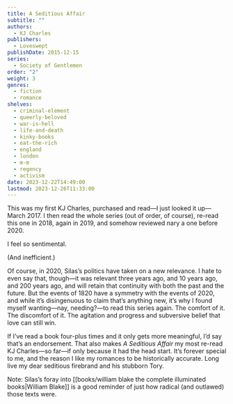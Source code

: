 ```yaml
---
title: A Seditious Affair
subtitle: ""
authors:
  - KJ Charles
publishers:
  - Loveswept
publishDate: 2015-12-15
series:
  - Society of Gentlemen
order: "2"
weight: 3
genres:
  - fiction
  - romance
shelves:
  - criminal-element
  - queerly-beloved
  - war-is-hell
  - life-and-death
  - kinky-books
  - eat-the-rich
  - england
  - london
  - m-m
  - regency
  - activism
date: 2023-12-22T14:49:00
lastmod: 2023-12-26T11:33:00
---
```

This was my first KJ Charles, purchased and read—I just looked it up—March 2017. I then read the whole series (out of order, of course), re-read this one in 2018, again in 2019, and somehow reviewed nary a one before 2020.  
  
I feel so sentimental.  
  
(And inefficient.)  
  
Of course, in 2020, Silas’s politics have taken on a new relevance. I hate to even say that, though—it was relevant three years ago, and 10 years ago, and 200 years ago, and will retain that continuity with both the past and the future. But the events of 1820 have a symmetry with the events of 2020, and while it’s disingenuous to claim that’s anything new, it’s why I found myself wanting—nay, needing?—to read this series again. The comfort of it. The discomfort of it. The agitation and progress and subversive belief that love can still win.  
  
If I’ve read a book four-plus times and it only gets more meaningful, I’d say that’s an endorsement. That also makes _A Seditious Affair_ my most re-read KJ Charles—so far—if only because it had the head start. It’s forever special to me, and the reason I like my romances to be historically accurate. Long live my dear seditious firebrand and his stubborn Tory.

Note: Silas’s foray into [[books/william blake the complete illuminated books|William Blake]] is a good reminder of just how radical (and outlawed) those texts were.